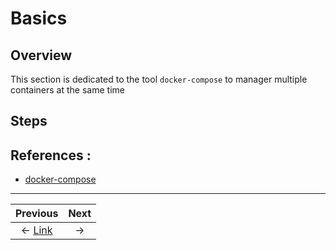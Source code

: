 # Basics

## Overview
This section is dedicated to the tool `docker-compose` to manager multiple containers at the same time

## Steps



## References :
 * [docker-compose](https://docs.docker.com/engine/userguide/networking/default_network/dockerlinks/)


___

Previous | Next
:---: | :---:
← [Link](../03_Link) |   →
